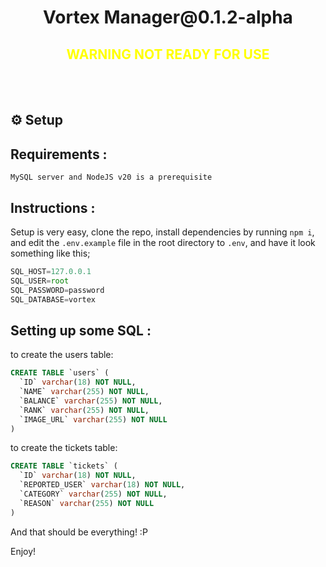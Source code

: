 <h1 align="center"> Vortex Manager@0.1.2-alpha </h1>

<h2 align="center" style="color:yellow"> WARNING NOT READY FOR USE </h2>

<br></br>

## ⚙ Setup

## Requirements :

`
MySQL server and NodeJS v20 is a prerequisite
`

## Instructions :

Setup is very easy, clone the repo, install dependencies by running `npm i`, and edit the `.env.example` file in the root directory to `.env`, and have it look something like this;

```js
SQL_HOST=127.0.0.1
SQL_USER=root
SQL_PASSWORD=password
SQL_DATABASE=vortex
```

## Setting up some SQL :

to create the users table:

```sql
CREATE TABLE `users` (
  `ID` varchar(18) NOT NULL,
  `NAME` varchar(255) NOT NULL,
  `BALANCE` varchar(255) NOT NULL,
  `RANK` varchar(255) NOT NULL,
  `IMAGE_URL` varchar(255) NOT NULL
)
```

to create the tickets table:

```sql
CREATE TABLE `tickets` (
  `ID` varchar(18) NOT NULL,
  `REPORTED_USER` varchar(18) NOT NULL,
  `CATEGORY` varchar(255) NOT NULL,
  `REASON` varchar(255) NOT NULL
)
```

And that should be everything! :P

Enjoy!
